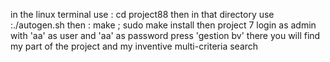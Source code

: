 in the linux terminal use : cd project88
then in that directory use :./autogen.sh
then   : make ; sudo make install
then project 7
login as admin with 'aa' as user and 'aa' as password 
press 'gestion bv'
there you will find my part of the project and my inventive multi-criteria search

